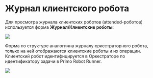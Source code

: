 # Журнал клиентского робота 

Для просмотра журнала клиентских роботов (attended-роботов) используется форма **Журнал/Клиентские роботы**:

![](../../../orchestrator-new/resources/monitoring/attended-robot-log.PNG)

Форма по структуре аналогична журналу оркестраторного робота, только на ней отображаются клиентские роботы и их операции. 
Клиентский робот идентифицируется в Оркестраторе по идентификатору задачи в Primo Robot Runner.

![](../../../orchestrator-new/resources/monitoring/attended-robot-log2.PNG)

